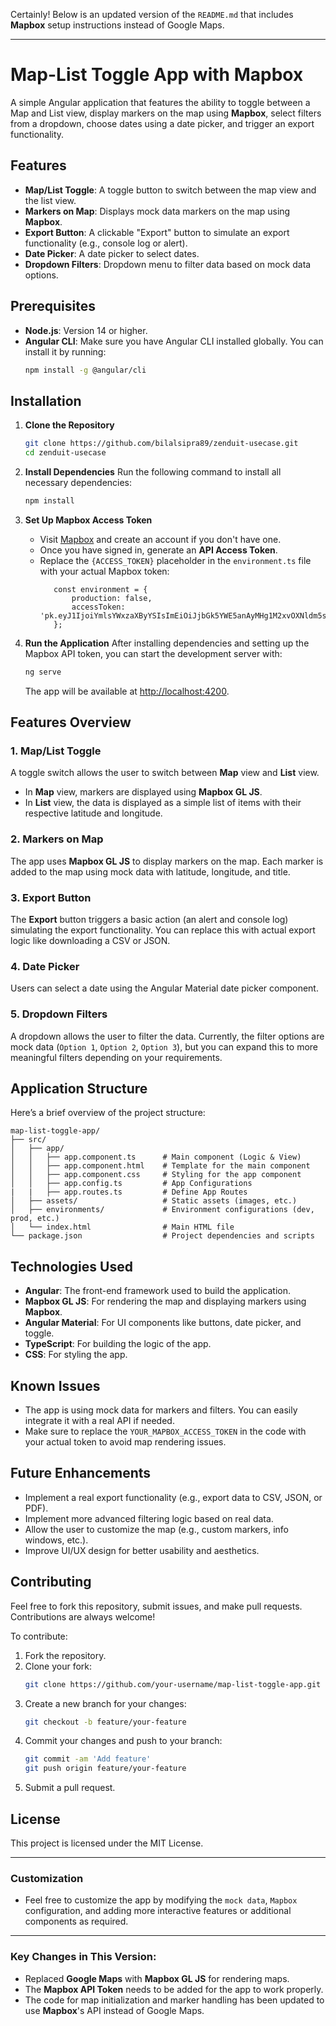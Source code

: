 Certainly! Below is an updated version of the `README.md` that includes **Mapbox** setup instructions instead of Google Maps.

---

# Map-List Toggle App with Mapbox

A simple Angular application that features the ability to toggle between a Map and List view, display markers on the map using **Mapbox**, select filters from a dropdown, choose dates using a date picker, and trigger an export functionality.

## Features

- **Map/List Toggle**: A toggle button to switch between the map view and the list view.
- **Markers on Map**: Displays mock data markers on the map using **Mapbox**.
- **Export Button**: A clickable "Export" button to simulate an export functionality (e.g., console log or alert).
- **Date Picker**: A date picker to select dates.
- **Dropdown Filters**: Dropdown menu to filter data based on mock data options.

## Prerequisites

- **Node.js**: Version 14 or higher.
- **Angular CLI**: Make sure you have Angular CLI installed globally. You can install it by running:
  ```bash
  npm install -g @angular/cli
  ```

## Installation

1. **Clone the Repository**
   ```bash
   git clone https://github.com/bilalsipra89/zenduit-usecase.git
   cd zenduit-usecase
   ```

2. **Install Dependencies**
   Run the following command to install all necessary dependencies:
   ```bash
   npm install
   ```

3. **Set Up Mapbox Access Token**
   - Visit [Mapbox](https://www.mapbox.com/) and create an account if you don't have one.
   - Once you have signed in, generate an **API Access Token**.
   - Replace the `{ACCESS_TOKEN}` placeholder in the `environment.ts` file with your actual Mapbox token:
     ```envrionment.tsexport 
        const environment = {
            production: false,
            accessToken: 'pk.eyJ1IjoiYmlsYWxzaXByYSIsImEiOiJjbGk5YWE5anAyMHg1M2xvOXNldm5sdDlvIn0.OaxqsoBDt2GURPYJSkKm_w',
        };
     ```

4. **Run the Application**
   After installing dependencies and setting up the Mapbox API token, you can start the development server with:
   ```bash
   ng serve
   ```

   The app will be available at [http://localhost:4200](http://localhost:4200).

## Features Overview

### 1. **Map/List Toggle**
   A toggle switch allows the user to switch between **Map** view and **List** view.

   - In **Map** view, markers are displayed using **Mapbox GL JS**.
   - In **List** view, the data is displayed as a simple list of items with their respective latitude and longitude.

### 2. **Markers on Map**
   The app uses **Mapbox GL JS** to display markers on the map. Each marker is added to the map using mock data with latitude, longitude, and title.

### 3. **Export Button**
   The **Export** button triggers a basic action (an alert and console log) simulating the export functionality. You can replace this with actual export logic like downloading a CSV or JSON.

### 4. **Date Picker**
   Users can select a date using the Angular Material date picker component.

### 5. **Dropdown Filters**
   A dropdown allows the user to filter the data. Currently, the filter options are mock data (`Option 1`, `Option 2`, `Option 3`), but you can expand this to more meaningful filters depending on your requirements.

## Application Structure

Here’s a brief overview of the project structure:

```
map-list-toggle-app/
├── src/
│   ├── app/
│   │   ├── app.component.ts      # Main component (Logic & View)
│   │   ├── app.component.html    # Template for the main component
│   │   ├── app.component.css     # Styling for the app component
│   │   ├── app.config.ts         # App Configurations
|   |   ├── app.routes.ts         # Define App Routes
│   ├── assets/                   # Static assets (images, etc.)
│   ├── environments/             # Environment configurations (dev, prod, etc.)
│   └── index.html                # Main HTML file
└── package.json                  # Project dependencies and scripts
```

## Technologies Used

- **Angular**: The front-end framework used to build the application.
- **Mapbox GL JS**: For rendering the map and displaying markers using **Mapbox**.
- **Angular Material**: For UI components like buttons, date picker, and toggle.
- **TypeScript**: For building the logic of the app.
- **CSS**: For styling the app.

## Known Issues

- The app is using mock data for markers and filters. You can easily integrate it with a real API if needed.
- Make sure to replace the `YOUR_MAPBOX_ACCESS_TOKEN` in the code with your actual token to avoid map rendering issues.

## Future Enhancements

- Implement a real export functionality (e.g., export data to CSV, JSON, or PDF).
- Implement more advanced filtering logic based on real data.
- Allow the user to customize the map (e.g., custom markers, info windows, etc.).
- Improve UI/UX design for better usability and aesthetics.

## Contributing

Feel free to fork this repository, submit issues, and make pull requests. Contributions are always welcome!

To contribute:

1. Fork the repository.
2. Clone your fork:
   ```bash
   git clone https://github.com/your-username/map-list-toggle-app.git
   ```
3. Create a new branch for your changes:
   ```bash
   git checkout -b feature/your-feature
   ```
4. Commit your changes and push to your branch:
   ```bash
   git commit -am 'Add feature'
   git push origin feature/your-feature
   ```
5. Submit a pull request.

## License

This project is licensed under the MIT License.

---

### **Customization**
- Feel free to customize the app by modifying the `mock data`, `Mapbox` configuration, and adding more interactive features or additional components as required.

---

### Key Changes in This Version:

- Replaced **Google Maps** with **Mapbox GL JS** for rendering maps.
- The **Mapbox API Token** needs to be added for the app to work properly.
- The code for map initialization and marker handling has been updated to use **Mapbox**'s API instead of Google Maps.